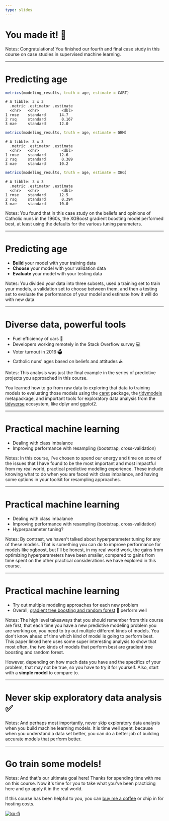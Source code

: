 ```yaml
---
type: slides
---
```


# You made it! 💪

Notes: Congratulations! You finished our fourth and final case study in this course on case studies in supervised machine learning.

---

# Predicting age

```r
metrics(modeling_results, truth = age, estimate = CART)
```

```out
# A tibble: 3 x 3
  .metric .estimator .estimate
  <chr>   <chr>          <dbl>
1 rmse    standard      14.7  
2 rsq     standard       0.167
3 mae     standard      12.0  
```

```r
metrics(modeling_results, truth = age, estimate = GBM)
```

```out
# A tibble: 3 x 3
  .metric .estimator .estimate
  <chr>   <chr>          <dbl>
1 rmse    standard      12.6  
2 rsq     standard       0.389
3 mae     standard      10.2  
```

```r
metrics(modeling_results, truth = age, estimate = XBG)
```

```out
# A tibble: 3 x 3
  .metric .estimator .estimate
  <chr>   <chr>          <dbl>
1 rmse    standard      12.5  
2 rsq     standard       0.394
3 mae     standard      10.0  
```

Notes: You found that in this case study on the beliefs and opinions of Catholic nuns in the 1960s, the XGBoost gradient boosting model performed best, at least using the defaults for the various tuning parameters. 

---

# Predicting age

- **Build** your model with your training data
- **Choose** your model with your validation data
- **Evaluate** your model with your testing data

Notes: You divided your data into three subsets, used a training set to train your models, a validation set to choose between them, and then a testing set to evaluate the performance of your model and estimate how it will do with new data.

---

# Diverse data, powerful tools

- Fuel efficiency of cars 🚗
- Developers working remotely in the Stack Overflow survey 💻
- Voter turnout in 2016 🗳
- Catholic nuns' ages based on beliefs and attitudes ⛪

Notes: This analysis was just the final example in the series of predictive projects you approached in this course. 

You learned how to go from raw data to exploring that data to training models to evaluating those models using the [caret](https://topepo.github.io/caret/) package, the [tidymodels](https://github.com/tidymodels) metapackage, and important tools for exploratory data analysis from the [tidyverse](https://tidyverse.tidyverse.org/) ecosystem, like dplyr and ggplot2.

---

#  Practical machine learning

- Dealing with class imbalance
- Improving performance with resampling (bootstrap, cross-validation)

Notes: In this course, I've chosen to spend our energy and time on some of the issues that I have found to be the most important and most impactful from my real world, practical predictive modeling experience. These include knowing what to do when you are faced with class imbalance, and having some options in your toolkit for resampling approaches. 

---

# Practical machine learning

- Dealing with class imbalance
- Improving performance with resampling (bootstrap, cross-validation)
- Hyperparameter tuning?

Notes: By contrast, we haven't talked about hyperparameter tuning for any of these models. That is something you can do to improve performance for models like xgboost, but I'll be honest, in my real world work, the gains from optimizing hyperparameters have been smaller, compared to gains from time spent on the other practical considerations we have explored in this course.

---

# Practical machine learning

- Try out multiple modeling approaches for each new problem 
- Overall, [gradient tree boosting and random forest](https://arxiv.org/abs/1708.05070v1) 🌳 perform well

Notes: The high level takeaways that you should remember from this course are first, that each time you have a new predictive modeling problem you are working on, you need to try out multiple different kinds of models. You don't know ahead of time which kind of model is going to perform best. This paper linked here uses some super interesting analysis to show that most often, the two kinds of models that perform best are gradient tree boosting and random forest. 

However, depending on how much data you have and the specifics of your problem, that may not be true, so you have to try it for yourself. Also, start with a **simple model** to compare to. 

---

# Never skip exploratory data analysis ✅



Notes: And perhaps most importantly, never skip exploratory data analysis when you build machine learning models. It is time well spent, because when you understand a data set better, you can do a better job of building accurate models that perform better.

---

# Go train some models!

Notes: And that's our ultimate goal here! Thanks for spending time with me on this course. Now it's time for you to take what you've been practicing here and go apply it in the real world.

If this course has been helpful to you, you can [buy me a coffee](https://ko-fi.com/U7U4WG9B) or chip in for hosting costs.

[![ko-fi](https://www.ko-fi.com/img/githubbutton_sm.svg)](https://ko-fi.com/U7U4WG9B)












